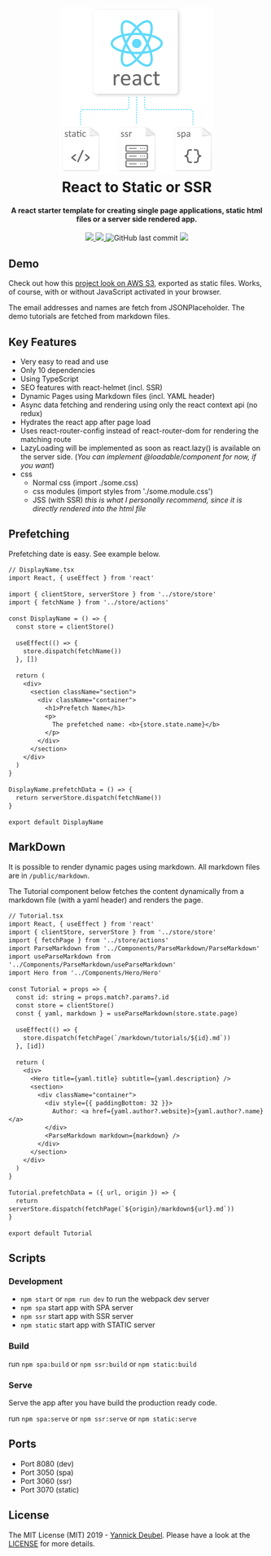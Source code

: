 <h1 align="center">
  <a href="https://github.com/yandeu/react-to-static-or-ssr#readme"><img src="./readme/header.png" alt="header" width="300" height="330"/></a>  
  <br />
  React to Static or SSR
</h1>

<h4 align="center">
A react starter template for creating single page applications, static html files or a server side rendered app.</h4>

<p align="center">
  <a href="https://david-dm.org/yandeu/react-to-static-or-ssr" title="dependencies status">
    <img src="https://david-dm.org/yandeu/react-to-static-or-ssr/status.svg?style=flat-square"/>
  </a>
  <a href="https://opensource.org/licenses/MIT" title="License: MIT" >
    <img src="https://img.shields.io/badge/License-MIT-greenbright.svg?style=flat-square">
  </a>
  <img src="https://img.shields.io/github/last-commit/yandeu/react-to-static-or-ssr.svg?style=flat-square" alt="GitHub last commit">
  <a href="https://github.com/prettier/prettier" alt="code style: prettier"><img src="https://img.shields.io/badge/code_style-prettier-ff69b4.svg?style=flat-square"></a>
</p>

## Demo

Check out how this [project look on AWS S3](http://react-to-static-or-ssr.s3-website.eu-central-1.amazonaws.com/), exported as static files. Works, of course, with or without JavaScript activated in your browser.

The email addresses and names are fetch from JSONPlaceholder. The demo tutorials are fetched from markdown files.

## Key Features

- Very easy to read and use
- Only 10 dependencies
- Using TypeScript
- SEO features with react-helmet (incl. SSR)
- Dynamic Pages using Markdown files (incl. YAML header)
- Async data fetching and rendering using only the react context api (no redux)
- Hydrates the react app after page load
- Uses react-router-config instead of react-router-dom for rendering the matching route
- LazyLoading will be implemented as soon as react.lazy() is available on the server side. (_You can implement @loadable/component for now, if you want_)
- css
  - Normal css (import ./some.css)
  - css modules (import styles from './some.module.css')
  - JSS (with SSR) _this is what I personally recommend, since it is directly rendered into the html file_

## Prefetching

Prefetching date is easy. See example below.

```tsx
// DisplayName.tsx
import React, { useEffect } from 'react'

import { clientStore, serverStore } from '../store/store'
import { fetchName } from '../store/actions'

const DisplayName = () => {
  const store = clientStore()

  useEffect(() => {
    store.dispatch(fetchName())
  }, [])

  return (
    <div>
      <section className="section">
        <div className="container">
          <h1>Prefetch Name</h1>
          <p>
            The prefetched name: <b>{store.state.name}</b>
          </p>
        </div>
      </section>
    </div>
  )
}

DisplayName.prefetchData = () => {
  return serverStore.dispatch(fetchName())
}

export default DisplayName
```

## MarkDown

It is possible to render dynamic pages using markdown. All markdown files are in `/public/markdown`.

The Tutorial component below fetches the content dynamically from a markdown file (with a yaml header) and renders the page.

```tsx
// Tutorial.tsx
import React, { useEffect } from 'react'
import { clientStore, serverStore } from '../store/store'
import { fetchPage } from '../store/actions'
import ParseMarkdown from '../Components/ParseMarkdown/ParseMarkdown'
import useParseMarkdown from '../Components/ParseMarkdown/useParseMarkdown'
import Hero from '../Components/Hero/Hero'

const Tutorial = props => {
  const id: string = props.match?.params?.id
  const store = clientStore()
  const { yaml, markdown } = useParseMarkdown(store.state.page)

  useEffect(() => {
    store.dispatch(fetchPage(`/markdown/tutorials/${id}.md`))
  }, [id])

  return (
    <div>
      <Hero title={yaml.title} subtitle={yaml.description} />
      <section>
        <div className="container">
          <div style={{ paddingBottom: 32 }}>
            Author: <a href={yaml.author?.website}>{yaml.author?.name}</a>
          </div>
          <ParseMarkdown markdown={markdown} />
        </div>
      </section>
    </div>
  )
}

Tutorial.prefetchData = ({ url, origin }) => {
  return serverStore.dispatch(fetchPage(`${origin}/markdown${url}.md`))
}

export default Tutorial
```

## Scripts

### Development

- `npm start` or `npm run dev` to run the webpack dev server
- `npm spa` start app with SPA server
- `npm ssr` start app with SSR server
- `npm static` start app with STATIC server

### Build

run `npm spa:build` or `npm ssr:build` or `npm static:build`

### Serve

Serve the app after you have build the production ready code.

run `npm spa:serve` or `npm ssr:serve` or `npm static:serve`

## Ports

- Port 8080 (dev)
- Port 3050 (spa)
- Port 3060 (ssr)
- Port 3070 (static)

## License

The MIT License (MIT) 2019 - [Yannick Deubel](https://github.com/yandeu). Please have a look at the [LICENSE](LICENSE) for more details.

